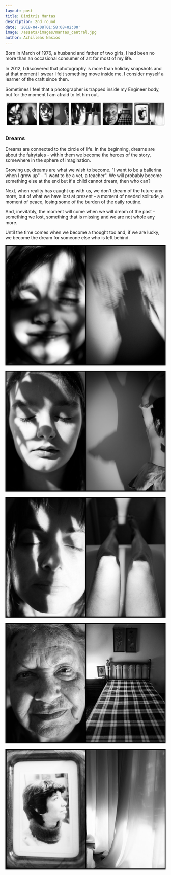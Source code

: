 ```yaml
---
layout: post
title: Dimitris Mantas
description: 2nd round
date: '2018-04-08T01:58:08+02:00'
image: /assets/images/mantas_central.jpg
author: Achilleas Nasios
---
```

Born in March of 1976, a husband and father of two girls, I had been no more than an occasional consumer of art for most of my life. 

In 2012, I discovered that photography is more than holiday snapshots and at that moment I swear I felt something move inside me. I consider myself a learner of the craft since then. 

Sometimes I feel that a photographer is trapped inside my Engineer body, but for the moment I am afraid to let him out.

![Placeholder](/assets/images/mantas-presentation1.jpg#full)

### Dreams

Dreams are connected to the circle of life. In the beginning, dreams are about the fairytales - within them we become the heroes of the story, somewhere in the sphere of imagination.

Growing up, dreams are what we wish to become. "I want to be a ballerina when I grow up" - "I want to be a vet, a teacher". We will probably become something else at the end but if a child cannot dream, then who can?

Next, when reality has caught up with us, we don't dream of the future any more, but of what we have lost at present – a moment of needed solitude, a moment of peace, losing some of the burden of the daily routine.

And, inevitably, the moment will come when we will dream of the past - something we lost, something that is missing and we are not whole any more.

Until the time comes when we become a thought too and, if we are lucky, we become the dream for someone else who is left behind.

![Placeholder](/assets/images/mantas_01.jpg)

![Placeholder](/assets/images/mantas_02.jpg)

![Placeholder](/assets/images/mantas_03.jpg)

![Placeholder](/assets/images/mantas_04.jpg)

![Placeholder](/assets/images/mantas_05.jpg)
